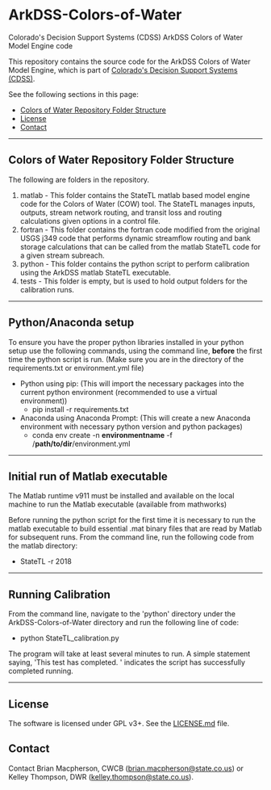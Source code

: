 # ArkDSS-Colors-of-Water
Colorado's Decision Support Systems (CDSS) ArkDSS Colors of Water Model Engine code

This repository contains the source code for the ArkDSS Colors of Water Model Engine,
which is part of [Colorado's Decision Support Systems (CDSS)](https://www.colorado.gov/cdss).

See the following sections in this page:

* [Colors of Water Repository Folder Structure](#colors-of-water-repository-folder-structure)
* [License](#license)
* [Contact](#contact)

-----

## Colors of Water Repository Folder Structure ##

The following are folders in the repository.
1. matlab - This folder contains the StateTL matlab based model engine code for the Colors of Water (COW) tool.  The StateTL manages inputs, outputs, stream network routing, and transit loss and routing calculations given options in a control file.
1. fortran - This folder contains the fortran code modified from the original USGS j349 code that performs dynamic streamflow routing and bank storage calculations that can be called from the matlab StateTL code for a given stream subreach.
1. python - This folder contains the python script to perform calibration using the ArkDSS matlab StateTL executable.
1. tests - This folder is empty, but is used to hold output folders for the calibration runs.

-----

## Python/Anaconda setup ##

To ensure you have the proper python libraries installed in your python setup use the following commands, using the command line, **before** the first time the python script is run.
(Make sure you are in the directory of the requirements.txt or environment.yml file)
- Python using pip: (This will import the necessary packages into the current python environment (recommended to use a virtual environment))
  - pip install -r requirements.txt
- Anaconda using Anaconda Prompt: (This will create a new Anaconda environment with necessary python version and python packages)
  - conda env create -n **environmentname** -f /**path/to/dir**/environment.yml

-----

## Initial run of Matlab executable ##

The Matlab runtime v911 must be installed and available on the local machine to run the Matlab executable (available from mathworks)

Before running the python script for the first time it is necessary to run the matlab executable to build essential .mat binary files that are read by Matlab for subsequent runs.
From the command line, run the following code from the matlab directory:
- StateTL -r 2018

-----

## Running Calibration ##

From the command line, navigate to the 'python' directory under the ArkDSS-Colors-of-Water directory and run the following line of code:
- python StateTL_calibration.py

The program will take at least several minutes to run. A simple statement saying, 'This test has completed. ' indicates the script has successfully completed running.

-----

## License ##

The software is licensed under GPL v3+.  See the [LICENSE.md](LICENSE.md) file.

## Contact ##

Contact Brian Macpherson, CWCB (brian.macpherson@state.co.us) or Kelley Thompson, DWR (kelley.thompson@state.co.us).

